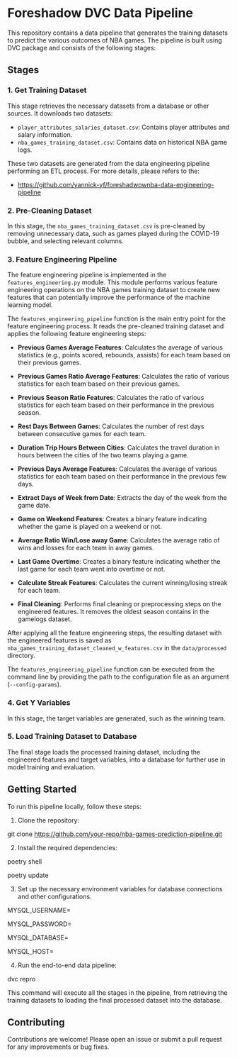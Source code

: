 # Foreshadow DVC Data Pipeline

This repository contains a data pipeline that generates the training datasets to predict the various outcomes of NBA games. The pipeline is built using DVC package and consists of the following stages:

## Stages

### 1. Get Training Dataset

This stage retrieves the necessary datasets from a database or other sources. It downloads two datasets:

- `player_attributes_salaries_dataset.csv`: Contains player attributes and salary information.
- `nba_games_training_dataset.csv`: Contains data on historical NBA game logs.

These two datasets are generated from the data engineering pipeline performing an ETL process.
For more details, please refers to the:
- https://github.com/yannick-yf/foreshadwownba-data-engineering-pipeline

### 2. Pre-Cleaning Dataset

In this stage, the `nba_games_training_dataset.csv` is pre-cleaned by removing unnecessary data, such as games played during the COVID-19 bubble, and selecting relevant columns.

### 3. Feature Engineering Pipeline

The feature engineering pipeline is implemented in the `features_engineering.py` module. This module performs various feature engineering operations on the NBA games training dataset to create new features that can potentially improve the performance of the machine learning model.

The `features_engineering_pipeline` function is the main entry point for the feature engineering process. It reads the pre-cleaned training dataset and applies the following feature engineering steps:

- **Previous Games Average Features**: Calculates the average of various statistics (e.g., points scored, rebounds, assists) for each team based on their previous games.

- **Previous Games Ratio Average Features**: Calculates the ratio of various statistics for each team based on their previous games.

- **Previous Season Ratio Features**: Calculates the ratio of various statistics for each team based on their performance in the previous season.

- **Rest Days Between Games**: Calculates the number of rest days between consecutive games for each team.

- **Duration Trip Hours Between Cities**: Calculates the travel duration in hours between the cities of the two teams playing a game.

- **Previous Days Average Features**: Calculates the average of various statistics for each team based on their performance in the previous few days.

- **Extract Days of Week from Date**: Extracts the day of the week from the game date.

- **Game on Weekend Features**: Creates a binary feature indicating whether the game is played on a weekend or not.

- **Average Ratio Win/Lose away Game**: Calculates the average ratio of wins and losses for each team in away games.

- **Last Game Overtime**: Creates a binary feature indicating whether the last game for each team went into overtime or not.

- **Calculate Streak Features**: Calculates the current winning/losing streak for each team.

- **Final Cleaning**: Performs final cleaning or preprocessing steps on the engineered features. It removes the oldest season contains in the gamelogs dataset.

After applying all the feature engineering steps, the resulting dataset with the engineered features is saved as `nba_games_training_dataset_cleaned_w_features.csv` in the `data/processed` directory.

The `features_engineering_pipeline` function can be executed from the command line by providing the path to the configuration file as an argument (`--config-params`).

### 4. Get Y Variables

In this stage, the target variables are generated, such as the winning team.

### 5. Load Training Dataset to Database

The final stage loads the processed training dataset, including the engineered features and target variables, into a database for further use in model training and evaluation.

## Getting Started

To run this pipeline locally, follow these steps:

1. Clone the repository:

git clone https://github.com/your-repo/nba-games-prediction-pipeline.git

2. Install the required dependencies:

poetry shell

poetry update

3. Set up the necessary environment variables for database connections and other configurations.

MYSQL_USERNAME=

MYSQL_PASSWORD=

MYSQL_DATABASE=

MYSQL_HOST=

4. Run the end-to-end data pipeline:

dvc repro


This command will execute all the stages in the pipeline, from retrieving the training datasets to loading the final processed dataset into the database.

## Contributing


Contributions are welcome! Please open an issue or submit a pull request for any improvements or bug fixes.
